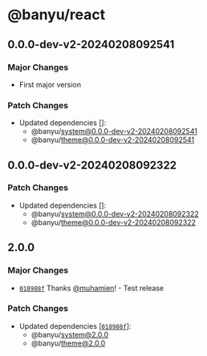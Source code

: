 # @banyu/react

## 0.0.0-dev-v2-20240208092541

### Major Changes

- First major version

### Patch Changes

- Updated dependencies []:
  - @banyu/system@0.0.0-dev-v2-20240208092541
  - @banyu/theme@0.0.0-dev-v2-20240208092541

## 0.0.0-dev-v2-20240208092322

### Patch Changes

- Updated dependencies []:
  - @banyu/system@0.0.0-dev-v2-20240208092322
  - @banyu/theme@0.0.0-dev-v2-20240208092322

## 2.0.0

### Major Changes

- [`018988f`](https://github.com/muhamien/jala-design/commit/018988f2874ec0a3e8711a0b74d6b647e2e5ae9a) Thanks [@muhamien](https://github.com/muhamien)! - Test release

### Patch Changes

- Updated dependencies [[`018988f`](https://github.com/muhamien/jala-design/commit/018988f2874ec0a3e8711a0b74d6b647e2e5ae9a)]:
  - @banyu/system@2.0.0
  - @banyu/theme@2.0.0
